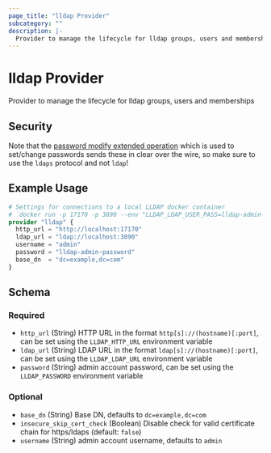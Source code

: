 ```yaml
---
page_title: "lldap Provider"
subcategory: ""
description: |-
  Provider to manage the lifecycle for lldap groups, users and memberships
---
```


# lldap Provider

Provider to manage the lifecycle for lldap groups, users and memberships

## Security

Note that the [password modify extended operation](https://datatracker.ietf.org/doc/html/rfc3062) which is used to set/change passwords sends these in clear over the wire, so make sure to use the `ldaps` protocol and not `ldap`!


## Example Usage

```terraform
# Settings for connections to a local LLDAP docker container
# `docker run -p 17170 -p 3890 --env "LLDAP_LDAP_USER_PASS=lldap-admin-password"`
provider "lldap" {
  http_url = "http://localhost:17170"
  ldap_url = "ldap://localhost:3890"
  username = "admin"
  password = "lldap-admin-password"
  base_dn  = "dc=example,dc=com"
}
```

<!-- schema generated by tfplugindocs -->
## Schema

### Required

- `http_url` (String) HTTP URL in the format `http[s]://(hostname)[:port]`, can be set using the `LLDAP_HTTP_URL` environment variable
- `ldap_url` (String) LDAP URL in the format `ldap[s]://(hostname)[:port]`, can be set using the `LLDAP_LDAP_URL` environment variable
- `password` (String) admin account password, can be set using the `LLDAP_PASSWORD` environment variable

### Optional

- `base_dn` (String) Base DN, defaults to `dc=example,dc=com`
- `insecure_skip_cert_check` (Boolean) Disable check for valid certificate chain for https/ldaps (default: `false`)
- `username` (String) admin account username, defaults to `admin`
